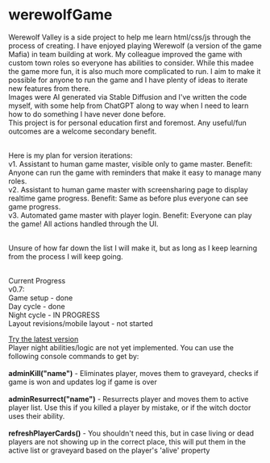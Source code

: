 # werewolfGame

Werewolf Valley is a side project to help me learn html/css/js through the process of creating.  I have enjoyed playing Werewolf (a version of the game Mafia) 
in team building at work.  My colleague improved the game with custom town roles so everyone has abilities to consider.  While this madee the game more fun, it is 
also much more complicated to run.  I aim to make it possible for anyone to run the game and I have plenty of ideas to iterate new features from there.  
Images were AI generated via Stable Diffusion and I've written the code myself, with some help from ChatGPT along to way when I need to learn how to do something I have never done before.  
This project is for personal education first and foremost.  Any useful/fun outcomes are a welcome secondary benefit.<br><br>

Here is my plan for version iterations:<br>
v1. Assistant to human game master, visible only to game master. Benefit: Anyone can run the game with reminders that make it easy to manage many roles.<br>
v2. Assistant to human game master with screensharing page to display realtime game progress. Benefit: Same as before plus everyone can see game progress.<br>
v3. Automated game master with player login. Benefit: Everyone can play the game! All actions handled through the UI.<br><br>

Unsure of how far down the list I will make it, but as long as I keep learning from the process I will keep going.<br><br>

Current Progress<br>
v0.7:<br>
Game setup - done<br>
Day cycle - done<br> 
Night cycle - IN PROGRESS<br> 
Layout revisions/mobile layout - not started

<a href="https://crtotoro.github.io/werewolfGame/">Try the latest version</a><br>
Player night abilities/logic are not yet implemented. You can use the following console commands to get by:<br><br>
<b>adminKill("name")</b> - Eliminates player, moves them to graveyard, checks if game is won and updates log if game is over<br><br>
<b>adminResurrect("name")</b> - Resurrects player and moves them to active player list. Use this if you killed a player by mistake, or if the witch doctor uses their ability.<br><br>
<b>refreshPlayerCards()</b> - You shouldn't need this, but in case living or dead players are not showing up in the correct place, this will put them in the active list or graveyard based on the player's 'alive' property

